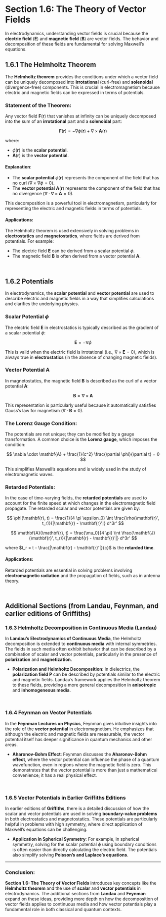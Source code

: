 # Section 1.6: The Theory of Vector Fields

In electrodynamics, understanding vector fields is crucial because the **electric field** ($\mathbf{E}$) and **magnetic field** ($\mathbf{B}$) are vector fields. The behavior and decomposition of these fields are fundamental for solving Maxwell’s equations.

## 1.6.1 The Helmholtz Theorem

The **Helmholtz theorem** provides the conditions under which a vector field can be uniquely decomposed into **irrotational** (curl-free) and **solenoidal** (divergence-free) components. This is crucial in electromagnetism because electric and magnetic fields can be expressed in terms of potentials.

### Statement of the Theorem:
Any vector field $\mathbf{F}(\mathbf{r})$ that vanishes at infinity can be uniquely decomposed into the sum of an **irrotational** part and a **solenoidal** part:

$$
\mathbf{F}(\mathbf{r}) = -\nabla \phi(\mathbf{r}) + \nabla \times \mathbf{A}(\mathbf{r})
$$

where:
- $\phi(\mathbf{r})$ is the **scalar potential**.
- $\mathbf{A}(\mathbf{r})$ is the **vector potential**.

#### Explanation:
- The **scalar potential** $\phi(\mathbf{r})$ represents the component of the field that has no curl ($\nabla \times \nabla \phi = 0$).
- The **vector potential** $\mathbf{A}(\mathbf{r})$ represents the component of the field that has no divergence ($\nabla \cdot \nabla \times \mathbf{A} = 0$).

This decomposition is a powerful tool in electromagnetism, particularly for representing the electric and magnetic fields in terms of potentials.

#### Applications:
The Helmholtz theorem is used extensively in solving problems in **electrostatics** and **magnetostatics**, where fields are derived from potentials. For example:
- The electric field $\mathbf{E}$ can be derived from a scalar potential $\phi$.
- The magnetic field $\mathbf{B}$ is often derived from a vector potential $\mathbf{A}$.

<br>

## 1.6.2 Potentials

In electrodynamics, the **scalar potential** and **vector potential** are used to describe electric and magnetic fields in a way that simplifies calculations and clarifies the underlying physics.

### Scalar Potential $\phi$
The electric field $\mathbf{E}$ in electrostatics is typically described as the gradient of a scalar potential $\phi$:

$$
\mathbf{E} = -\nabla \phi
$$

This is valid when the electric field is irrotational (i.e., $\nabla \times \mathbf{E} = 0$), which is always true in **electrostatics** (in the absence of changing magnetic fields).

### Vector Potential $\mathbf{A}$
In magnetostatics, the magnetic field $\mathbf{B}$ is described as the curl of a vector potential $\mathbf{A}$:

$$
\mathbf{B} = \nabla \times \mathbf{A}
$$

This representation is particularly useful because it automatically satisfies Gauss’s law for magnetism ($\nabla \cdot \mathbf{B} = 0$).

### The Lorenz Gauge Condition:
The potentials are not unique; they can be modified by a gauge transformation. A common choice is the **Lorenz gauge**, which imposes the condition:

$$
\nabla \cdot \mathbf{A} + \frac{1}{c^2} \frac{\partial \phi}{\partial t} = 0
$$

This simplifies Maxwell’s equations and is widely used in the study of electromagnetic waves.

### Retarded Potentials:
In the case of time-varying fields, the **retarded potentials** are used to account for the finite speed at which changes in the electromagnetic field propagate. The retarded scalar and vector potentials are given by:

$$
\phi(\mathbf{r}, t) = \frac{1}{4 \pi \epsilon_0} \int \frac{\rho(\mathbf{r}', t_r)}{|\mathbf{r} - \mathbf{r}'|} d^3r'
$$

$$
\mathbf{A}(\mathbf{r}, t) = \frac{\mu_0}{4 \pi} \int \frac{\mathbf{J}(\mathbf{r}', t_r)}{|\mathbf{r} - \mathbf{r}'|} d^3r'
$$

where $t_r = t - \frac{|\mathbf{r} - \mathbf{r}'|}{c}$ is the **retarded time**.

#### Applications:
Retarded potentials are essential in solving problems involving **electromagnetic radiation** and the propagation of fields, such as in antenna theory.

<br>

## **Additional Sections (from Landau, Feynman, and earlier editions of Griffiths)**

### 1.6.3 Helmholtz Decomposition in Continuous Media (Landau)

In **Landau’s Electrodynamics of Continuous Media**, the Helmholtz decomposition is extended to **continuous media** with internal symmetries. The fields in such media often exhibit behavior that can be described by a combination of scalar and vector potentials, particularly in the presence of **polarization** and **magnetization**.

- **Polarization and Helmholtz Decomposition**:
  In dielectrics, the **polarization field** $\mathbf{P}$ can be described by potentials similar to the electric and magnetic fields. Landau’s framework applies the Helmholtz theorem to these fields, providing a more general decomposition in **anisotropic** and **inhomogeneous media**.

<br>

### 1.6.4 Feynman on Vector Potentials

In the **Feynman Lectures on Physics**, Feynman gives intuitive insights into the role of the **vector potential** in electromagnetism. He emphasizes that although the electric and magnetic fields are measurable, the vector potential itself has deeper significance in quantum mechanics and other areas.

- **Aharonov-Bohm Effect**:
  Feynman discusses the **Aharonov-Bohm effect**, where the vector potential can influence the phase of a quantum wavefunction, even in regions where the magnetic field is zero. This demonstrates that the vector potential is more than just a mathematical convenience; it has a real physical effect.

<br>

### 1.6.5 Vector Potentials in Earlier Griffiths Editions

In earlier editions of **Griffiths**, there is a detailed discussion of how the scalar and vector potentials are used in solving **boundary-value problems** in both electrostatics and magnetostatics. These potentials are particularly helpful in problems with high symmetry, where direct application of Maxwell’s equations can be challenging.

- **Application in Spherical Symmetry**:
  For example, in spherical symmetry, solving for the scalar potential $\phi$ using boundary conditions is often easier than directly calculating the electric field. The potentials also simplify solving **Poisson’s and Laplace’s equations**.

---

### Conclusion:

**Section 1.6: The Theory of Vector Fields** introduces key concepts like the **Helmholtz theorem** and the use of **scalar** and **vector potentials** in electrodynamics. The additional sections from **Landau** and **Feynman** expand on these ideas, providing more depth on how the decomposition of vector fields applies to continuous media and how vector potentials play a fundamental role in both classical and quantum contexts.
